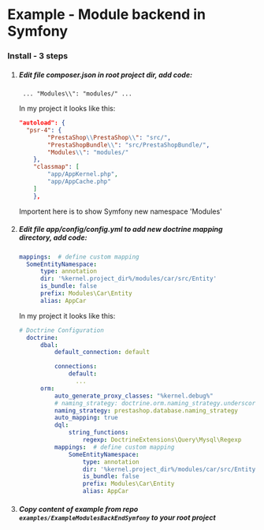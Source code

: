 # Example - Module backend in Symfony

### Install - 3 steps
1. ##### Edit file composer.json in root project dir, add code:
    ` ... "Modules\\": "modules/" ...`

      In my project it looks like this:

      ```json
      "autoload": {
        "psr-4": {
              "PrestaShop\\PrestaShop\\": "src/",
              "PrestaShopBundle\\": "src/PrestaShopBundle/",
              "Modules\\": "modules/"
          },
          "classmap": [
              "app/AppKernel.php",
              "app/AppCache.php"
          ]
          },
      ```
      Importent here is to show Symfony new namespace 'Modules'

1. ##### Edit file app/config/config.yml to add new doctrine mapping directory, add code:
    ```yml
    mappings:  # define custom mapping
      SomeEntityNamespace:
          type: annotation
          dir: '%kernel.project_dir%/modules/car/src/Entity'
          is_bundle: false
          prefix: Modules\Car\Entity
          alias: AppCar
    ```
    In my project it looks like this:
    ```yml
    # Doctrine Configuration
      doctrine:
          dbal:
              default_connection: default

              connections:
                  default:
                    ...
          orm:
              auto_generate_proxy_classes: "%kernel.debug%"
              # naming_strategy: doctrine.orm.naming_strategy.underscore
              naming_strategy: prestashop.database.naming_strategy
              auto_mapping: true
              dql:
                  string_functions:
                      regexp: DoctrineExtensions\Query\Mysql\Regexp
              mappings:  # define custom mapping
                  SomeEntityNamespace:
                      type: annotation
                      dir: '%kernel.project_dir%/modules/car/src/Entity'
                      is_bundle: false
                      prefix: Modules\Car\Entity
                      alias: AppCar
    ```
1. ##### Copy content of example from repo `examples/ExampleModulesBackEndSymfony` to your root project
